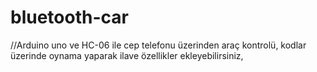 # bluetooth-car
//Arduino uno ve HC-06 ile cep telefonu üzerinden araç kontrolü, 
kodlar üzerinde oynama yaparak ilave özellikler ekleyebilirsiniz, 
